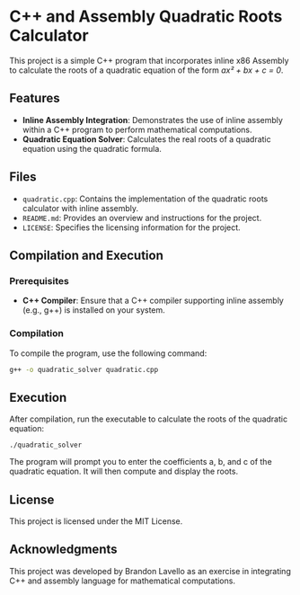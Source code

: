 # C++ and Assembly Quadratic Roots Calculator

This project is a simple C++ program that incorporates inline x86 Assembly to calculate the roots of a quadratic equation of the form *ax² + bx + c = 0*. 

## Features

- **Inline Assembly Integration**: Demonstrates the use of inline assembly within a C++ program to perform mathematical computations.
- **Quadratic Equation Solver**: Calculates the real roots of a quadratic equation using the quadratic formula.

## Files

- `quadratic.cpp`: Contains the implementation of the quadratic roots calculator with inline assembly.
- `README.md`: Provides an overview and instructions for the project.
- `LICENSE`: Specifies the licensing information for the project.

## Compilation and Execution

### Prerequisites

- **C++ Compiler**: Ensure that a C++ compiler supporting inline assembly (e.g., g++) is installed on your system.

### Compilation

To compile the program, use the following command:

```bash
g++ -o quadratic_solver quadratic.cpp
```

## Execution

After compilation, run the executable to calculate the roots of the quadratic equation:
```
./quadratic_solver
```
The program will prompt you to enter the coefficients a, b, and c of the quadratic equation. It will then compute and display the roots.

## License

This project is licensed under the MIT License.

## Acknowledgments

This project was developed by Brandon Lavello as an exercise in integrating C++ and assembly language for mathematical computations. 
